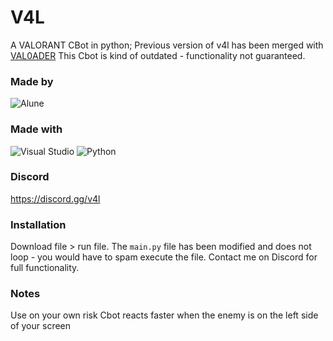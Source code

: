 # V4L
A VALORANT CBot in python; Previous version of v4l has been merged with [VAL0ADER](https://github.com/Lunahax/VAL0ADER)
This Cbot is kind of outdated - functionality not guaranteed.

### Made by
![Alune](https://img.shields.io/badge/Alune-%237289DA.svg?style=for-the-badge&logo=discord&logoColor=white)

### Made with
![Visual Studio](https://img.shields.io/badge/Visual%20Studio-5C2D91.svg?style=for-the-badge&logo=visual-studio&logoColor=white)
![Python](https://img.shields.io/badge/python-3670A0?style=for-the-badge&logo=python&logoColor=ffdd54)

### Discord
https://discord.gg/v4l <br>

### Installation
Download file > run file.
The `main.py` file has been modified and does not loop - you would have to spam execute the file. Contact me on Discord for full functionality.

### Notes
Use on your own risk
Cbot reacts faster when the enemy is on the left side of your screen
